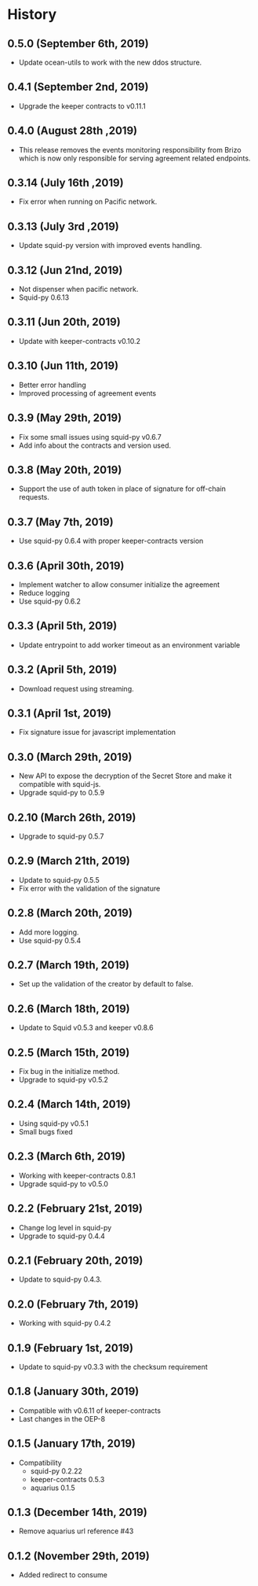 History
=======

0.5.0 (September 6th, 2019)
--------------------------
* Update ocean-utils to work with the new ddos structure.

0.4.1 (September 2nd, 2019)
---------------------------
* Upgrade the keeper contracts to v0.11.1

0.4.0 (August 28th ,2019)
-------------------------
* This release removes the events monitoring responsibility from Brizo which is now only responsible for serving agreement related endpoints.

0.3.14 (July 16th ,2019)
-------------------------
* Fix error when running on Pacific network.

0.3.13 (July 3rd ,2019)
-------------------------
* Update squid-py version with improved events handling.

0.3.12 (Jun 21nd, 2019)
------------------------
* Not dispenser when pacific network.
* Squid-py 0.6.13

0.3.11 (Jun 20th, 2019)
------------------------ 
* Update with keeper-contracts v0.10.2

0.3.10 (Jun 11th, 2019)
------------------------ 
* Better error handling
* Improved processing of agreement events

0.3.9 (May 29th, 2019)
------------------------ 
* Fix some small issues using squid-py v0.6.7
* Add info about the contracts and version used.

0.3.8 (May 20th, 2019)
------------------------  
* Support the use of auth token in place of signature for off-chain requests.

0.3.7 (May 7th, 2019)
------------------------   
* Use squid-py 0.6.4 with proper keeper-contracts version

0.3.6 (April 30th, 2019)
------------------------   
* Implement watcher to allow consumer initialize the agreement
* Reduce logging
* Use squid-py 0.6.2

0.3.3 (April 5th, 2019)
------------------------ 
* Update entrypoint to add worker timeout as an environment variable

0.3.2 (April 5th, 2019)
------------------------ 
* Download request using streaming.

0.3.1 (April 1st, 2019)
------------------------ 
* Fix signature issue for javascript implementation

0.3.0 (March 29th, 2019)
------------------------ 
* New API to expose the decryption of the Secret Store and make it compatible with squid-js.
* Upgrade squid-py to 0.5.9

0.2.10 (March 26th, 2019)
-------------------------
* Upgrade to squid-py 0.5.7

0.2.9 (March 21th, 2019)
-------------------------
* Update to squid-py 0.5.5
* Fix error with the validation of the signature

0.2.8 (March 20th, 2019)
-------------------------
* Add more logging.
* Use squid-py 0.5.4

0.2.7 (March 19th, 2019)
-------------------------
* Set up the validation of the creator by default to false.


0.2.6 (March 18th, 2019)
-------------------------
* Update to Squid v0.5.3 and keeper v0.8.6


0.2.5 (March 15th, 2019)
-------------------------
* Fix bug in the initialize method.
* Upgrade to squid-py v0.5.2

0.2.4 (March 14th, 2019)
-------------------------
* Using squid-py v0.5.1
* Small bugs fixed

0.2.3 (March 6th, 2019)
-------------------------
* Working with keeper-contracts 0.8.1
* Upgrade squid-py to v0.5.0

0.2.2 (February 21st, 2019)
-------------------------
* Change log level in squid-py
* Upgrade to squid-py 0.4.4

0.2.1 (February 20th, 2019)
-------------------------
* Update to squid-py 0.4.3.

0.2.0 (February 7th, 2019)
-------------------------
* Working with squid-py 0.4.2

0.1.9 (February 1st, 2019)
-------------------------
* Update to squid-py v0.3.3 with the checksum requirement

0.1.8 (January 30th, 2019)
-------------------------
* Compatible with v0.6.11 of keeper-contracts
* Last changes in the OEP-8

0.1.5 (January 17th, 2019)
-------------------------
* Compatibility
    - squid-py 0.2.22
    - keeper-contracts 0.5.3
    - aquarius 0.1.5

0.1.3 (December 14th, 2019)
-------------------------
* Remove aquarius url reference #43

0.1.2 (November 29th, 2019)
-------------------------
* Added redirect to consume
